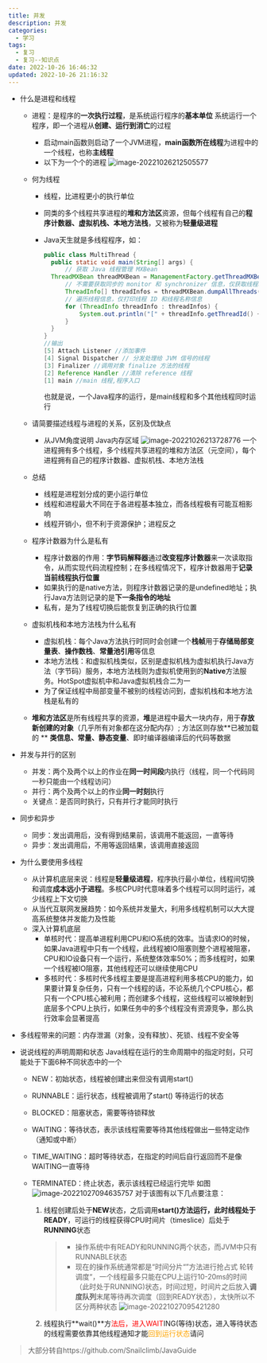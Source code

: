 ```yaml
---
title: 并发
description: 并发
categories:
  - 学习
tags:
  - 复习
  - 复习--知识点
date: 2022-10-26 16:46:32
updated: 2022-10-26 21:16:32
---
```




- 什么是进程和线程

  - 进程：是程序的**一次执行过程**，是系统运行程序的**基本单位**
    系统运行一个程序，即一个进程从**创建、运行到消亡**的过程

    - 启动main函数则启动了一个JVM进程，**main函数所在线程**为进程中的一个线程，也称**主线程**
    - 以下为一个个的进程
      ![image-20221026212505577](https://raw.githubusercontent.com/lwmfjc/lwmfjc.github.io.resource/main/img/image-20221026212505577.png)

  - 何为线程

    - 线程，比进程更小的执行单位

    - 同类的多个线程共享进程的**堆和方法区**资源，但每个线程有自己的**程序计数器、虚拟机栈、本地方法栈**，又被称为**轻量级进程**

    - Java天生就是多线程程序，如：

      ```java
      public class MultiThread {
      	public static void main(String[] args) {
      		// 获取 Java 线程管理 MXBean
      	ThreadMXBean threadMXBean = ManagementFactory.getThreadMXBean();
      		// 不需要获取同步的 monitor 和 synchronizer 信息，仅获取线程和线程堆栈信息
      		ThreadInfo[] threadInfos = threadMXBean.dumpAllThreads(false, false);
      		// 遍历线程信息，仅打印线程 ID 和线程名称信息
      		for (ThreadInfo threadInfo : threadInfos) {
      			System.out.println("[" + threadInfo.getThreadId() + "] " + threadInfo.getThreadName());
      		}
      	}
      }
      //输出
      [5] Attach Listener //添加事件
      [4] Signal Dispatcher // 分发处理给 JVM 信号的线程
      [3] Finalizer //调用对象 finalize 方法的线程
      [2] Reference Handler //清除 reference 线程
      [1] main //main 线程,程序入口
      ```

      也就是说，一个Java程序的运行，是main线程和多个其他线程同时运行
    
  - 请简要描述线程与进程的关系，区别及优缺点

    - 从JVM角度说明
      Java内存区域
      ![image-20221026213728776](https://raw.githubusercontent.com/lwmfjc/lwmfjc.github.io.resource/main/img/image-20221026213728776.png)
      一个进程拥有多个线程，多个线程共享进程的堆和方法区（元空间），每个进程拥有自己的程序计数器、虚拟机栈、本地方法栈
    
  - 总结

    - 线程是进程划分成的更小运行单位
    - 线程和进程最大不同在于各进程基本独立，而各线程极有可能互相影响
    - 线程开销小，但不利于资源保护；进程反之

  - 程序计数器为什么是私有

    - 程序计数器的作用：**字节码解释器**通过**改变程序计数器**来一次读取指令，从而实现代码流程控制；在多线程情况下，程序计数器用于**记录当前线程执行位置**
    - 如果执行的是native方法，则程序计数器记录的是undefined地址；执行Java方法则记录的是**下一条指令的地址**
    - 私有，是为了线程切换后能恢复到正确的执行位置

  - 虚拟机栈和本地方法栈为什么私有

    - 虚拟机栈：每个Java方法执行时同时会创建一个**栈帧**用于**存储局部变量表**、**操作数栈**、**常量池引用**等信息
    - 本地方法栈：和虚拟机栈类似，区别是虚拟机栈为虚拟机执行Java方法（字节码）服务，本地方法栈则为虚拟机使用到的**Native**方法服务。HotSpot虚拟机中和Java虚拟机栈合二为一
    - 为了保证线程中局部变量不被别的线程访问到，虚拟机栈和本地方法栈是私有的

  - **堆和方法区**是所有线程共享的资源，**堆**是进程中最大一块内存，用于**存放新创建的对象**（几乎所有对象都在这分配内存）; 方法区则存放**已被加载的 ** **类信息、常量、静态变量**、即时编译器编译后的代码等数据

- 并发与并行的区别

  - 并发：两个及两个以上的作业在**同一时间段**内执行（线程，同一个代码同一秒只能由一个线程访问）
  - 并行：两个及两个以上的作业**同一时刻**执行
  - 关键点：是否同时执行，只有并行才能同时执行

- 同步和异步

  - 同步：发出调用后，没有得到结果前，该调用不能返回，一直等待
  - 异步：发出调用后，不用等返回结果，该调用直接返回

- 为什么要使用多线程

  - 从计算机底层来说：线程是**轻量级进程**，程序执行最小单位，线程间切换和调度**成本远小于进程**。多核CPU时代意味着多个线程可以同时运行，减少线程上下文切换
  - 从当代互联网发展趋势：如今系统并发量大，利用多线程机制可以大大提高系统整体并发能力及性能
  - 深入计算机底层
    - 单核时代：提高单进程利用CPU和IO系统的效率。当请求IO的时候，如果Java进程中只有一个线程，此线程被IO阻塞则整个进程被阻塞，CPU和IO设备只有一个运行，系统整体效率50%；而多线程时，如果一个线程被IO阻塞，其他线程还可以继续使用CPU
    - 多核时代：多核时代多线程主要是提高进程利用多核CPU的能力，如果要计算复杂任务，只有一个线程的话，不论系统几个CPU核心，都只有一个CPU核心被利用；而创建多个线程，这些线程可以被映射到底层多个CPU上执行，如果任务中的多个线程没有资源竞争，那么执行效率会显著提高

- 多线程带来的问题：内存泄漏（对象，没有释放）、死锁、线程不安全等

- 说说线程的声明周期和状态
  Java线程在运行的生命周期中的指定时刻，只可能处于下面6种不同状态中的一个

  - NEW：初始状态，线程被创建出来但没有调用start()

  - RUNNABLE：运行状态，线程被调用了start() 等待运行的状态

  - BLOCKED：阻塞状态，需要等待锁释放

  - WAITING：等待状态，表示该线程需要等待其他线程做出一些特定动作（通知或中断）

  - TIME_WAITING：超时等待状态，在指定的时间后自行返回而不是像WAITING一直等待

  - TERMINATED：终止状态，表示该线程已经运行完毕
    如图  
    ![image-20221027094635757](https://raw.githubusercontent.com/lwmfjc/lwmfjc.github.io.resource/main/img/image-20221027094635757.png)
    对于该图有以下几点要注意：  

    1. 线程创建后处于**NEW**状态，之后调用**start()**方法运行，此时线程处于**READY**，可运行的线程获得CPU时间片（timeslice）后处于**RUNNING**状态

       > - 操作系统中有READY和RUNNING两个状态，而JVM中只有RUNNABLE状态
       > - 现在的操作系统通常都是“时间分片“”方法进行抢占式 轮转调度“，一个线程最多只能在CPU上运行10-20ms的时间（此时处于RUNNING)状态，时间过短，时间片之后放入**调度队列**末尾等待再次调度（回到READY状态），太快所以不区分两种状态
       >   ![image-20221027095421280](https://raw.githubusercontent.com/lwmfjc/lwmfjc.github.io.resource/main/img/image-20221027095421280.png)

    2. 线程执行**wait()**方<font color='red'>法后，进入WAIT</font>ING(等待)状态，进入等待状态的线程需要依靠其他线程通知才能<font color='orange'>回到运行状态</font>请问

> 大部分转自https://github.com/Snailclimb/JavaGuide